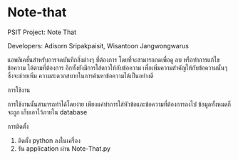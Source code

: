 Note-that
=========

PSIT Project: Note That

Developers: Adisorn Sripakpaisit, Wisantoon Jangwongwarus

   แอพลิเคชั่นสำหรับการจดบันทึกสิ่งต่างๆ ที่ต้องการ โดยที่จะสามารถกดเพื่อดู ลบ หรือทำการแก้ไขข้อความ
ได้ตามที่ต้องการ อีกทั้งยังมีการใส่ดาวให้กับข้อความ เพื่อเพิ่มความสำคัญให้กับข้อความนั้นๆ ซึ่งจะช่วยเพิ่ม
ความสะดวกสบายในการค้นหาข้อความได้เป็นอย่างดี


การใช้งาน

   การใช้งานนั้นสามารถทำได้โดยง่าย เพียงแค่ทำการใส่หัวข้อและข้อความที่ต้องการลงไป ข้อมูลทั้งหมดก็จะถูก
เก็บเอาไว้ภายใน database


การติดตั้ง

1. ติดตั้ง python ลงในเครื่อง
2. รัน application ผ่าน Note-That.py
